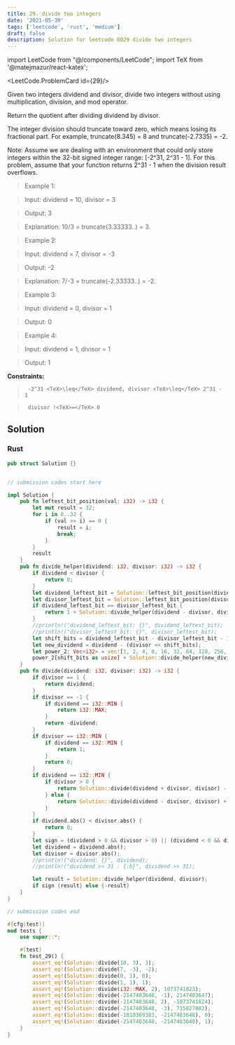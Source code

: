 ```yaml
---
title: 29. divide two integers
date: '2021-05-30'
tags: ['leetcode', 'rust', 'medium']
draft: false
description: Solution for leetcode 0029 divide two integers
---
```

import LeetCode from "@/components/LeetCode";
import TeX from '@matejmazur/react-katex';

<LeetCode.ProblemCard id={29}/>
 

  Given two integers dividend and divisor, divide two integers without using multiplication, division, and mod operator.

  Return the quotient after dividing dividend by divisor.

  The integer division should truncate toward zero, which means losing its fractional part. For example, truncate(8.345) <TeX>=</TeX> 8 and truncate(-2.7335) <TeX>=</TeX> -2.

  Note: Assume we are dealing with an environment that could only store integers within the 32-bit signed integer range: [-2^31, 2^31 - 1]. For this problem, assume that your function returns 2^31 - 1 when the division result overflows.

   

 >   Example 1:

  

 >   Input: dividend <TeX>=</TeX> 10, divisor <TeX>=</TeX> 3

 >   Output: 3

 >   Explanation: 10/3 <TeX>=</TeX> truncate(3.33333..) <TeX>=</TeX> 3.

  

 >   Example 2:

  

 >   Input: dividend <TeX>=</TeX> 7, divisor <TeX>=</TeX> -3

 >   Output: -2

 >   Explanation: 7/-3 <TeX>=</TeX> truncate(-2.33333..) <TeX>=</TeX> -2.

  

 >   Example 3:

  

 >   Input: dividend <TeX>=</TeX> 0, divisor <TeX>=</TeX> 1

 >   Output: 0

  

 >   Example 4:

  

 >   Input: dividend <TeX>=</TeX> 1, divisor <TeX>=</TeX> 1

 >   Output: 1

  

   

  **Constraints:**

  

 >   	-2^31 <TeX>\leq</TeX> dividend, divisor <TeX>\leq</TeX> 2^31 - 1

 >   	divisor !<TeX>=</TeX> 0


## Solution
### Rust
```rust
pub struct Solution {}


// submission codes start here

impl Solution {
    pub fn leftest_bit_position(val: i32) -> i32 {
        let mut result = 32;
        for i in 0..32 {
            if (val >> i) == 0 {
                result = i;
                break;
            }
        }
        result
    }
    pub fn divide_helper(dividend: i32, divisor: i32) -> i32 {
        if dividend < divisor {
            return 0;
        }
        let dividend_leftest_bit = Solution::leftest_bit_position(dividend);
        let divisor_leftest_bit = Solution::leftest_bit_position(divisor);
        if dividend_leftest_bit == divisor_leftest_bit {
            return 1 + Solution::divide_helper(dividend - divisor, divisor);
        }
        //println!("dividend_leftest_bit: {}", dividend_leftest_bit);
        //println!("divisor_leftest_bit: {}", divisor_leftest_bit);
        let shift_bits = dividend_leftest_bit - divisor_leftest_bit - 1;
        let new_dividend = dividend - (divisor << shift_bits);
        let power_2: Vec<i32> = vec![1, 2, 4, 8, 16, 32, 64, 128, 256, 512, 1024, 2048, 4096, 8192, 16384, 32768, 65536, 131072, 262144, 524288, 1048576, 2097152, 4194304, 8388608, 16777216, 33554432, 67108864, 134217728, 268435456, 536870912, 1073741824];
        power_2[shift_bits as usize] + Solution::divide_helper(new_dividend, divisor)
    }
    pub fn divide(dividend: i32, divisor: i32) -> i32 {
        if divisor == 1 {
            return dividend;
        }
        if divisor == -1 {
            if dividend == i32::MIN {
                return i32::MAX;
            }
            return -dividend;
        }
        if divisor == i32::MIN {
            if dividend == i32::MIN {
                return 1;
            }
            return 0;
        }
        if dividend == i32::MIN {
            if divisor > 0 {
                return Solution::divide(dividend + divisor, divisor) - 1;
            } else {
                return Solution::divide(dividend - divisor, divisor) + 1;
            }
        }
        if dividend.abs() < divisor.abs() {
            return 0;
        }
        let sign = (dividend > 0 && divisor > 0) || (dividend < 0 && divisor < 0);
        let dividend = dividend.abs();
        let divisor = divisor.abs();
        //println!("dividend: {}", dividend);
        //println!("dividend >> 31 : {:b}", dividend >> 31);

        let result = Solution::divide_helper(dividend, divisor);
        if sign {result} else {-result}
    }
}

// submission codes end

#[cfg(test)]
mod tests {
    use super::*;

    #[test]
    fn test_29() {
        assert_eq!(Solution::divide(10, 3), 3);
        assert_eq!(Solution::divide(7, -3), -2);
        assert_eq!(Solution::divide(0, 1), 0);
        assert_eq!(Solution::divide(1, 1), 1);
        assert_eq!(Solution::divide(i32::MAX, 2), 1073741823);
        assert_eq!(Solution::divide(-2147483648, -1), 2147483647);
        assert_eq!(Solution::divide(-2147483648, 2), -1073741824);
        assert_eq!(Solution::divide(-2147483648, -3), 715827882);
        assert_eq!(Solution::divide(-1010369383, -2147483648), 0);
        assert_eq!(Solution::divide(-2147483648, -2147483648), 1);
    }
}

```
